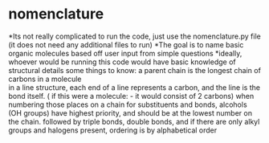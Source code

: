 # nomenclature

*Its not really complicated to run the code, just use the nomenclature.py file (it does not need any additional files to run) 
*The goal is to name basic organic molecules based off user input from simple questions
*ideally, whoever would be running this code would have basic knowledge of structural details
  some things to know:
    a parent chain is the longest chain of carbons in a molecule  
    in a line structure, each end of a line represents a carbon, and the line is the bond itself. ( if this were a molecule: - it would consist of 2 carbons)
    when numbering those places on a chain for substituents and bonds, alcohols (OH groups) have highest priority, and should be at the lowest number on the chain. followed by triple bonds, double bonds, and if there are only alkyl groups and halogens present, ordering is by alphabetical order
    
